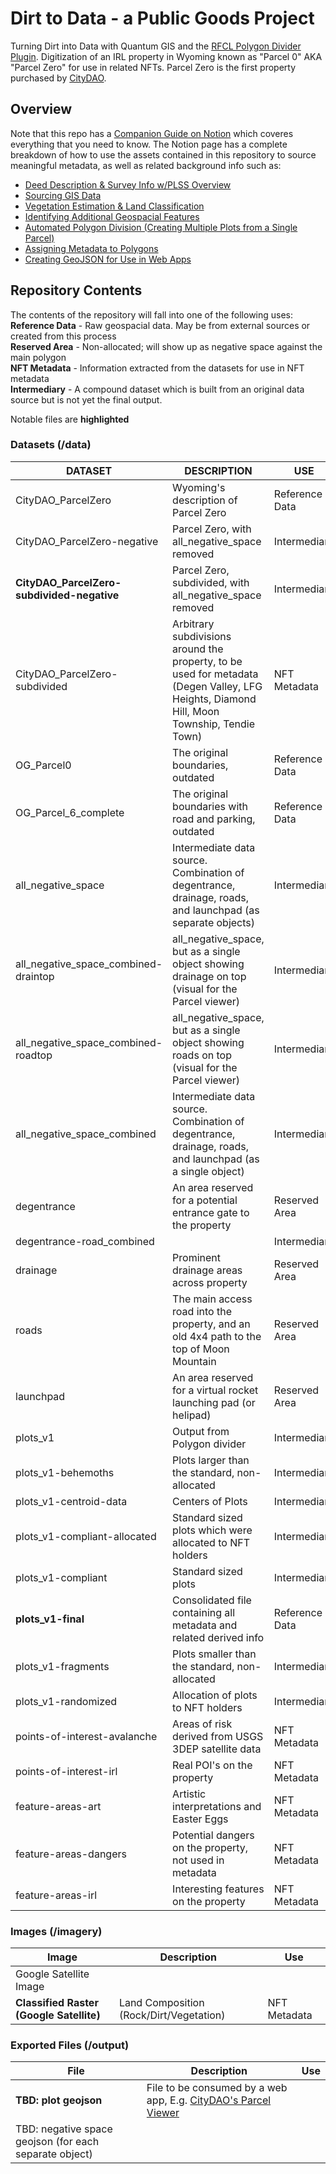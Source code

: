 # Dirt to Data - a Public Goods Project
Turning Dirt into Data with Quantum GIS and the [RFCL Polygon Divider Plugin](https://github.com/jonnyhuck/RFCL-PolygonDivider).  Digitization of an IRL property in Wyoming known as "Parcel 0" AKA "Parcel Zero" for use in related NFTs.  Parcel Zero is the first property purchased by [CityDAO](https://www.citydao.io).

## Overview
Note that this repo has a [Companion Guide on Notion](https://danielritchie.notion.site/Turning-Dirt-into-NFTs-with-Quantum-GIS-4fd0479642e043739eb4beef39593bc7) which coveres everything that you need to know.  The Notion page has a complete breakdown of how to use the assets contained in this repository to source meaningful metadata, as well as related background info such as:
 - [Deed Description & Survey Info w/PLSS Overview](https://www.notion.so/danielritchie/Turning-Dirt-into-NFTs-with-Quantum-GIS-4fd0479642e043739eb4beef39593bc7#a74f960ef33d4ff08c355bf695adfe44)
 - [Sourcing GIS Data](https://www.notion.so/danielritchie/Turning-Dirt-into-NFTs-with-Quantum-GIS-4fd0479642e043739eb4beef39593bc7#a07f902a5313499abb9c42f30951700d)
 - [Vegetation Estimation & Land Classification](https://www.notion.so/danielritchie/Turning-Dirt-into-NFTs-with-Quantum-GIS-4fd0479642e043739eb4beef39593bc7#44ba07a634a14a43894e4dc8628325c4)
 - [Identifying Additional Geospacial Features](https://www.notion.so/danielritchie/Turning-Dirt-into-NFTs-with-Quantum-GIS-4fd0479642e043739eb4beef39593bc7#f1d0ef5fefe24fe5b8252e79d5580b9b)
 - [Automated Polygon Division (Creating Multiple Plots from a Single Parcel)](https://www.notion.so/danielritchie/Turning-Dirt-into-NFTs-with-Quantum-GIS-4fd0479642e043739eb4beef39593bc7#7c7d5866faab425999b2ce4061ef7d1b)
 - [Assigning Metadata to Polygons](https://www.notion.so/danielritchie/Turning-Dirt-into-NFTs-with-Quantum-GIS-4fd0479642e043739eb4beef39593bc7#21e87367998d481ab677b5f16d81e1a5)
 - [Creating GeoJSON for Use in Web Apps](https://www.notion.so/danielritchie/Turning-Dirt-into-NFTs-with-Quantum-GIS-4fd0479642e043739eb4beef39593bc7#95bcbdd9f0e34ac59a81c6dd54603ef5)
  
## Repository Contents   
The contents of the repository will fall into one of the following uses:  
**Reference Data** - Raw geospacial data.  May be from external sources or created from this process  
**Reserved Area** - Non-allocated; will show up as negative space against the main polygon  
**NFT Metadata** - Information extracted from the datasets for use in NFT metadata   
**Intermediary** - A compound dataset which is built from an original data source but is not yet the final output. 

Notable files are **highlighted**   

### Datasets (/data)
|DATASET|DESCRIPTION|USE|
|-----------|-----------|-----------|
|CityDAO_ParcelZero|Wyoming's description of Parcel Zero|Reference Data|
|CityDAO_ParcelZero-negative|Parcel Zero, with all_negative_space removed|Intermediary|
|**CityDAO_ParcelZero-subdivided-negative**|Parcel Zero, subdivided, with all_negative_space removed|Intermediary|
|CityDAO_ParcelZero-subdivided|Arbitrary subdivisions around the property, to be used for metadata (Degen Valley, LFG Heights, Diamond Hill, Moon Township, Tendie Town) |NFT Metadata|
|OG_Parcel0|The original boundaries, outdated|Reference Data|
|OG_Parcel_6_complete|The original boundaries with road and parking, outdated|Reference Data|
|all_negative_space|Intermediate data source.  Combination of degentrance, drainage, roads, and launchpad (as separate objects)|Intermediary|
|all_negative_space_combined-draintop|all_negative_space, but as a single object showing drainage on top (visual for the Parcel viewer)|Intermediary|
|all_negative_space_combined-roadtop|all_negative_space, but as a single object showing roads on top (visual for the Parcel viewer)|Intermediary|
|all_negative_space_combined|Intermediate data source.  Combination of degentrance, drainage, roads, and launchpad (as a single object)|Intermediary|
|degentrance| An area reserved for a potential entrance gate to the property|Reserved Area |
|degentrance-road_combined||Intermediary|
|drainage| Prominent drainage areas across property |Reserved Area |
|roads| The main access road into the property, and an old 4x4 path to the top of Moon Mountain|Reserved Area |
|launchpad| An area reserved for a virtual rocket launching pad (or helipad) |Reserved Area |
|plots_v1|Output from Polygon divider|Intermediary|
|plots_v1-behemoths|Plots larger than the standard, non-allocated|Intermediary|
|plots_v1-centroid-data|Centers of Plots|Intermediary|
|plots_v1-compliant-allocated|Standard sized plots which were allocated to NFT holders|Intermediary|
|plots_v1-compliant|Standard sized plots|Intermediary|
|**plots_v1-final**|Consolidated file containing all metadata and related derived info|Reference Data|
|plots_v1-fragments|Plots smaller than the standard, non-allocated|Intermediary|
|plots_v1-randomized|Allocation of plots to NFT holders|Intermediary|
|points-of-interest-avalanche|Areas of risk derived from USGS 3DEP satellite data|NFT Metadata|
|points-of-interest-irl|Real POI's on the property|NFT Metadata|
|feature-areas-art|Artistic interpretations and Easter Eggs|NFT Metadata|
|feature-areas-dangers|Potential dangers on the property, not used in metadata|NFT Metadata|
|feature-areas-irl|Interesting features on the property|NFT Metadata|


### Images (/imagery)
| Image | Description | Use |
| ----------- | ----------- | ------ |
|Google Satellite Image |||
|**Classified Raster (Google Satellite)**| Land Composition (Rock/Dirt/Vegetation) | NFT Metadata |


### Exported Files (/output)
| File | Description | Use |
| ----------- | ----------- | ------ |
|**TBD: plot geojson**|File to be consumed by a web app, E.g. [CityDAO's Parcel Viewer](https://citydao.vercel.app/)||
|TBD: negative space geojson (for each separate object)|||

